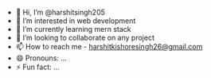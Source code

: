 - 👋 Hi, I’m @harshitsingh205
- 👀 I’m interested in web development
- 🌱 I’m currently learning mern stack
- 💞️ I’m looking to collaborate on any project
- 📫 How to reach me - harshitkishoresingh26@gmail.com
- 😄 Pronouns: ...
- ⚡ Fun fact: ...

<!---
harshitsingh205/harshitsingh205 is a ✨ special ✨ repository because its `README.md` (this file) appears on your GitHub profile.
You can click the Preview link to take a look at your changes.
--->
